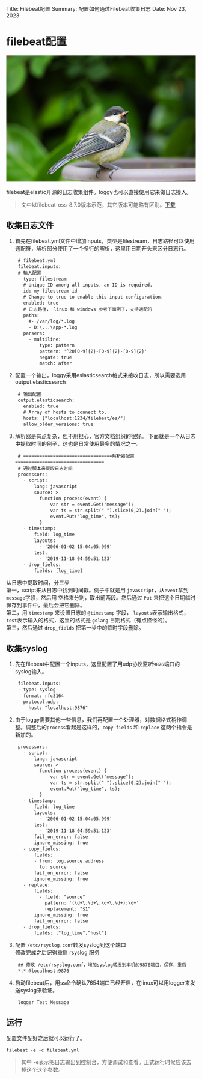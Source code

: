 Title:   Filebeat配置
Summary: 配置如何通过Filebeat收集日志
Date:    Nov 23, 2023

# filebeat配置

<img src="./bird-8253245_1280.jpg" class="cover"/>


filebeat是elastic开源的日志收集组件。loggy也可以直接使用它来做日志接入。
> 文中以filebeat-oss-8.7.0版本示范，其它版本可能略有区别。[下载](https://www.elastic.co/cn/downloads/past-releases/filebeat-oss-8-7-0)

## 收集日志文件
1. 首先在filebeat.yml文件中增加inputs，类型是filestream，日志路径可以使用通配符，解析部分使用了一个多行的解析，这里用日期开头来区分日志行。   

        # filebeat.yml
        filebeat.inputs:
        # 输入配置
        - type: filestream
          # Unique ID among all inputs, an ID is required.
          id: my-filestream-id
          # Change to true to enable this input configuration.
          enabled: true
          # 日志路径， linux 和 windows 参考下面例子，支持通配符
          paths:
            #- /var/log/*.log
            - D:\...\app-*.log
          parsers:
            - multiline:
                type: pattern
                pattern: '^20[0-9]{2}-[0-9]{2}-[0-9]{2}'
                negate: true
                match: after

2. 配置一个输出，loggy采用eslasticsearch格式来接收日志，所以需要选用output.elasticsearch

        # 输出配置
        output.elasticsearch:
          enabled: true
          # Array of hosts to connect to.
          hosts: ["localhost:1234/filebeat/es/"]
          allow_older_versions: true

3. 解析器是有点复杂，但不用担心，官方文档组织的很好。
下面就是一个从日志中提取时间的例子，这也是日常使用最多的情况之一。

        # =================================解析器配置=================================
        # 通过脚本来提取日志时间
        processors:
          - script:
              lang: javascript
              source: >
                function process(event) {
                    var str = event.Get("message");
                    var ts = str.split(" ").slice(0,2).join(" ");
                    event.Put("log_time", ts);
                }
          - timestamp:
              field: log_time
              layouts:
                - '2006-01-02 15:04:05.999'
              test:
                - '2019-11-18 04:59:51.123'
          - drop_fields:
              fields: [log_time]
        
从日志中提取时间，分三步   
第一，script来从日志中找到时间戳。例子中就是用 `javascript`，从`event`拿到`message`字段，然后用   空格来分割，取出前两段。然后通过 `Put` 来把这个日期临时保存到事件中，最后会把它删除。    
第二，用 `timestamp` 来设置日志的 `@timestamp` 字段， `layouts`表示输出格式， `test`表示输入的格式，这里的格式是 `golang` 日期格式（有点怪怪的）。   
第三，然后通过 `drop_fields` 把第一步中的临时字段删除。

## 收集syslog

1. 先在filebeat中配置一个inputs，这里配置了用udp协议监听`9876`端口的syslog输入。

        filebeat.inputs:
        - type: syslog
          format: rfc3164
          protocol.udp:
            host: "localhost:9876"

2. 由于loggy需要其他一些信息，我们再配置一个处理器，对数据格式稍作调整。调整后的`process`看起是这样的，`copy-fields` 和 `replace` 这两个指令是新加的。
  
        processors:
          - script:
              lang: javascript
              source: >
                function process(event) {
                    var str = event.Get("message");
                    var ts = str.split(" ").slice(0,2).join(" ");
                    event.Put("log_time", ts);
                }
          - timestamp:
              field: log_time
              layouts:
                - '2006-01-02 15:04:05.999'
              test:
                - '2019-11-18 04:59:51.123'
              fail_on_error: false
              ignore_missing: true
          - copy_fields:
              fields:
              - from: log.source.address
                to: source
              fail_on_error: false
              ignore_missing: true
          - replace:
              fields:
                - field: "source"
                  pattern: '(\d+\.\d+\.\d+\.\d+):\d+'
                  replacement: "$1"
              ignore_missing: true
              fail_on_error: false
          - drop_fields:
              fields: ["log_time","host"]

2. 配置 `/etc/rsyslog.conf`转发syslog到这个端口    
修改完成之后记得重启 rsyslog 服务

        ## 修改 /etc/rsyslog.conf，增加syslog转发到本机的9876端口，保存，重启
        *.* @localhost:9876



2. 启动filebeat后，用ss命令确认7654端口已经开启，在linux可以用logger来发送syslog来验证。
        
        logger Test Message
        

## 运行
配置文件配好之后就可以运行了。
```
filebeat -e -c filebeat.yml
```
> 其中 -e表示把日志输出到控制台，方便调试和查看。正式运行时候应该去掉这个这个参数。
